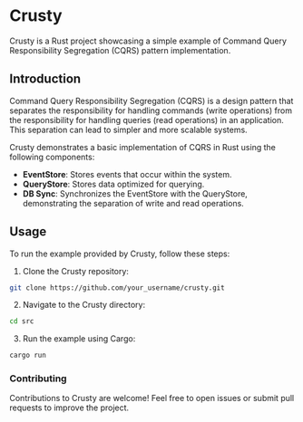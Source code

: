 # Crusty

Crusty is a Rust project showcasing a simple example of Command Query Responsibility Segregation (CQRS) pattern implementation.

## Introduction

Command Query Responsibility Segregation (CQRS) is a design pattern that separates the responsibility for handling commands (write operations) from the responsibility for handling queries (read operations) in an application. This separation can lead to simpler and more scalable systems.

Crusty demonstrates a basic implementation of CQRS in Rust using the following components:

- **EventStore**: Stores events that occur within the system.
- **QueryStore**: Stores data optimized for querying.
- **DB Sync**: Synchronizes the EventStore with the QueryStore, demonstrating the separation of write and read operations.

## Usage

To run the example provided by Crusty, follow these steps:

1. Clone the Crusty repository:
```bash
git clone https://github.com/your_username/crusty.git
```


2. Navigate to the Crusty directory:
```bash
cd src
```

3. Run the example using Cargo:
``` bash
cargo run
```

### Contributing
Contributions to Crusty are welcome! Feel free to open issues or submit pull requests to improve the project.

